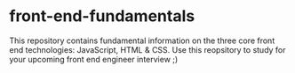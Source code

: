 # front-end-fundamentals

This repository contains fundamental information on the three core front end technologies: JavaScript, HTML & CSS. Use this reopsitory to study for your upcoming front end engineer interview ;)
